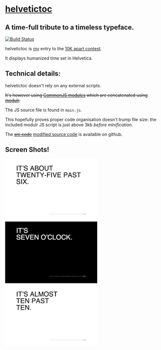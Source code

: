 [helvetictoc](helvetictoc.com)
===============
A time-full tribute to a timeless typeface.
-------------------------------------------
[![Build Status](https://travis-ci.org/bign8/helvetictoc.svg?branch=master)](https://travis-ci.org/bign8/helvetictoc)

helvetictoc is [my](https://github.com/tobie) entry to the [10K apart contest](http://10k.aneventapart.com/).

It displays humanized time set in Helvetica.

Technical details:
-----------------

helvetictoc doesn't rely on any external scripts.

~~It's however using [CommonJS modules](http://wiki.commonjs.org/wiki/Modules/1.1) which are concatenated using [modulr](http://github.com/codespeaks/modulr).~~

The JS source file is found in `main.js`.

This hopefully proves proper code organisation doesn't trump file size: the included modulr JS script is just above 3kb _before minification_.

The ~~[src code](http://github.com/tobie/helvetictoc)~~ [modified source code](https://github.com/bign8/helvetictoc) is available on github.

## Screen Shots!
![screen 1](screenshots/screenshot_1.png)  
![screen 2](screenshots/screenshot_2.png)  
![screen 3](screenshots/screenshot_3.png)
